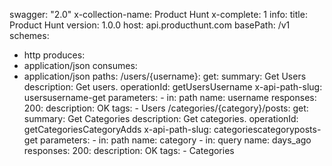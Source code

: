 swagger: "2.0"
x-collection-name: Product Hunt
x-complete: 1
info:
  title: Product Hunt
  version: 1.0.0
host: api.producthunt.com
basePath: /v1
schemes:
- http
produces:
- application/json
consumes:
- application/json
paths:
  /users/{username}:
    get:
      summary: Get Users
      description: Get users.
      operationId: getUsersUsername
      x-api-path-slug: usersusername-get
      parameters:
      - in: path
        name: username
      responses:
        200:
          description: OK
      tags:
      - Users
  /categories/{category}/posts:
    get:
      summary: Get Categories
      description: Get categories.
      operationId: getCategoriesCategoryAdds
      x-api-path-slug: categoriescategoryposts-get
      parameters:
      - in: path
        name: category
      - in: query
        name: days_ago
      responses:
        200:
          description: OK
      tags:
      - Categories